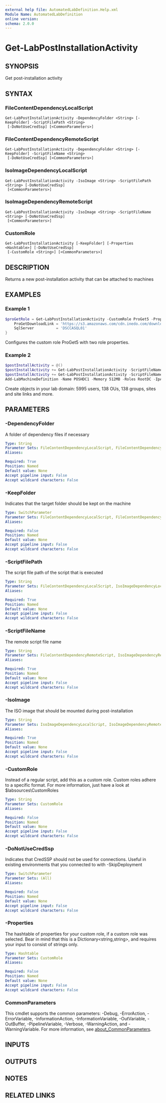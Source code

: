 ```yaml
---
external help file: AutomatedLabDefinition.Help.xml
Module Name: AutomatedLabDefinition
online version:
schema: 2.0.0
---
```


# Get-LabPostInstallationActivity

## SYNOPSIS
Get post-installation activity

## SYNTAX

### FileContentDependencyLocalScript
```
Get-LabPostInstallationActivity -DependencyFolder <String> [-KeepFolder] -ScriptFilePath <String>
 [-DoNotUseCredSsp] [<CommonParameters>]
```

### FileContentDependencyRemoteScript
```
Get-LabPostInstallationActivity -DependencyFolder <String> [-KeepFolder] -ScriptFileName <String>
 [-DoNotUseCredSsp] [<CommonParameters>]
```

### IsoImageDependencyLocalScript
```
Get-LabPostInstallationActivity -IsoImage <String> -ScriptFilePath <String> [-DoNotUseCredSsp]
 [<CommonParameters>]
```

### IsoImageDependencyRemoteScript
```
Get-LabPostInstallationActivity -IsoImage <String> -ScriptFileName <String> [-DoNotUseCredSsp]
 [<CommonParameters>]
```

### CustomRole
```
Get-LabPostInstallationActivity [-KeepFolder] [-Properties <Hashtable>] [-DoNotUseCredSsp]
 [-CustomRole <String>] [<CommonParameters>]
```

## DESCRIPTION
Returns a new post-installation activity that can be attached to machines

## EXAMPLES

### Example 1
```powershell
$proGetRole = Get-LabPostInstallationActivity -CustomRole ProGet5 -Properties @{
    ProGetDownloadLink = 'https://s3.amazonaws.com/cdn.inedo.com/downloads/proget/ProGetSetup5.1.23.exe'
    SqlServer          = 'DSCCASQL01'
}
```

Configures the custom role ProGet5 with two role properties.

### Example 2
```powershell
$postInstallActivity = @()
$postInstallActivity += Get-LabPostInstallationActivity -ScriptFileName 'New-ADLabAccounts 2.0.ps1' -DependencyFolder $labSources\PostInstallationActivities\PrepareFirstChildDomain
$postInstallActivity += Get-LabPostInstallationActivity -ScriptFileName PrepareRootDomain.ps1 -DependencyFolder $labSources\PostInstallationActivities\PrepareRootDomain
Add-LabMachineDefinition -Name POSHDC1 -Memory 512MB -Roles RootDC -IpAddress 192.168.30.10 -PostInstallationActivity $postInstallActivity
```

Create objects in your lab domain: 5995 users, 138 OUs, 138 groups, sites and site links and more.

## PARAMETERS

### -DependencyFolder
A folder of dependency files if necessary

```yaml
Type: String
Parameter Sets: FileContentDependencyLocalScript, FileContentDependencyRemoteScript
Aliases:

Required: True
Position: Named
Default value: None
Accept pipeline input: False
Accept wildcard characters: False
```

### -KeepFolder
Indicates that the target folder should be kept on the machine

```yaml
Type: SwitchParameter
Parameter Sets: FileContentDependencyLocalScript, FileContentDependencyRemoteScript, CustomRole
Aliases:

Required: False
Position: Named
Default value: None
Accept pipeline input: False
Accept wildcard characters: False
```

### -ScriptFilePath
The script file path of the script that is executed

```yaml
Type: String
Parameter Sets: FileContentDependencyLocalScript, IsoImageDependencyLocalScript
Aliases:

Required: True
Position: Named
Default value: None
Accept pipeline input: False
Accept wildcard characters: False
```

### -ScriptFileName
The remote script file name

```yaml
Type: String
Parameter Sets: FileContentDependencyRemoteScript, IsoImageDependencyRemoteScript
Aliases:

Required: True
Position: Named
Default value: None
Accept pipeline input: False
Accept wildcard characters: False
```

### -IsoImage
The ISO image that should be mounted during post-installation

```yaml
Type: String
Parameter Sets: IsoImageDependencyLocalScript, IsoImageDependencyRemoteScript
Aliases:

Required: True
Position: Named
Default value: None
Accept pipeline input: False
Accept wildcard characters: False
```

### -CustomRole
Instead of a regular script, add this as a custom role. Custom roles adhere to a specific
format. For more information, just have a look at $labsources\CustomRoles

```yaml
Type: String
Parameter Sets: CustomRole
Aliases:

Required: False
Position: Named
Default value: None
Accept pipeline input: False
Accept wildcard characters: False
```

### -DoNotUseCredSsp
Indicates that CredSSP should not be used for connections. Useful in existing environments
that you connected to with -SkipDeployment

```yaml
Type: SwitchParameter
Parameter Sets: (All)
Aliases:

Required: False
Position: Named
Default value: None
Accept pipeline input: False
Accept wildcard characters: False
```

### -Properties
The hashtable of properties for your custom role, if a custom role was selected.
Bear in mind that this is a Dictionary\<string,string\>, and requires your input
to consist of strings only.

```yaml
Type: Hashtable
Parameter Sets: CustomRole
Aliases:

Required: False
Position: Named
Default value: None
Accept pipeline input: False
Accept wildcard characters: False
```

### CommonParameters
This cmdlet supports the common parameters: -Debug, -ErrorAction, -ErrorVariable, -InformationAction, -InformationVariable, -OutVariable, -OutBuffer, -PipelineVariable, -Verbose, -WarningAction, and -WarningVariable. For more information, see [about_CommonParameters](http://go.microsoft.com/fwlink/?LinkID=113216).

## INPUTS

## OUTPUTS

## NOTES

## RELATED LINKS
